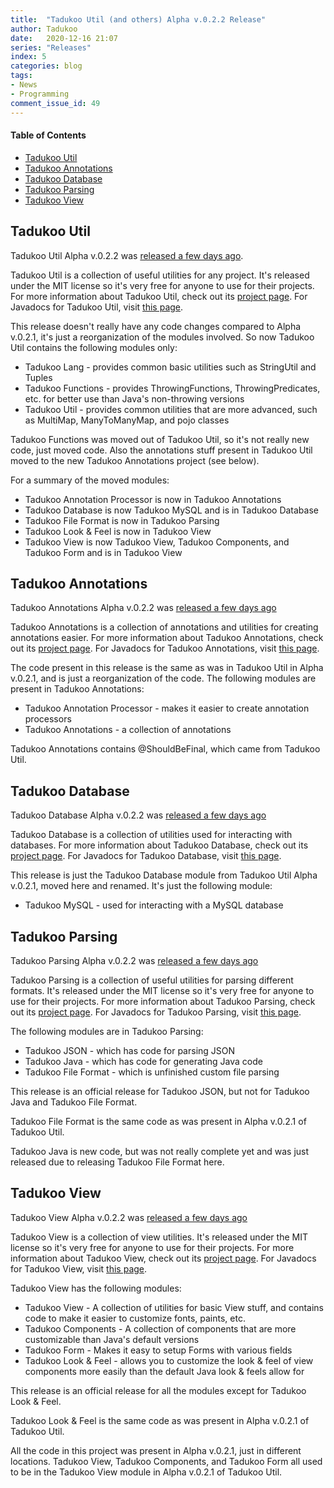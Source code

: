 ```yaml
---
title:  "Tadukoo Util (and others) Alpha v.0.2.2 Release"
author: Tadukoo
date:   2020-12-16 21:07
series: "Releases"
index: 5
categories: blog
tags: 
- News
- Programming
comment_issue_id: 49
---
```


#### Table of Contents
* [Tadukoo Util](#tadukoo-util)
* [Tadukoo Annotations](#tadukoo-annotations)
* [Tadukoo Database](#tadukoo-database)
* [Tadukoo Parsing](#tadukoo-parsing)
* [Tadukoo View](#tadukoo-view)

## Tadukoo Util
Tadukoo Util Alpha v.0.2.2 was [released a few days ago](https://github.com/Tadukooverse/TadukooUtil/releases/tag/v.0.2.2-Alpha).

Tadukoo Util is a collection of useful utilities for any project. It's released under the MIT license so it's very free for anyone to use for their projects. For more information about 
Tadukoo Util, check out its [project page](/projects/TadukooUtil.html). For Javadocs for Tadukoo Util, visit [this page](/docs/TadukooUtil/current/index.html).

This release doesn't really have any code changes compared to Alpha v.0.2.1, it's just a reorganization of the modules involved. So now Tadukoo Util contains the following modules only:
- Tadukoo Lang - provides common basic utilities such as StringUtil and Tuples
- Tadukoo Functions - provides ThrowingFunctions, ThrowingPredicates, etc. for better use than Java's non-throwing versions
- Tadukoo Util - provides common utilities that are more advanced, such as MultiMap, ManyToManyMap, and pojo classes

Tadukoo Functions was moved out of Tadukoo Util, so it's not really new code, just moved code. Also the annotations stuff present in Tadukoo Util moved to the new Tadukoo Annotations project (see below).

For a summary of the moved modules:
- Tadukoo Annotation Processor is now in Tadukoo Annotations
- Tadukoo Database is now Tadukoo MySQL and is in Tadukoo Database
- Tadukoo File Format is now in Tadukoo Parsing
- Tadukoo Look & Feel is now in Tadukoo View
- Tadukoo View is now Tadukoo View, Tadukoo Components, and Tadukoo Form and is in Tadukoo View

## Tadukoo Annotations
Tadukoo Annotations Alpha v.0.2.2 was [released a few days ago](https://github.com/Tadukooverse/TadukooAnnotations/releases/tag/v.0.2.2-Alpha)

Tadukoo Annotations is a collection of annotations and utilities for creating annotations easier. For more information about Tadukoo Annotations, check out its [project page](/projects/TadukooAnnotations.html). 
For Javadocs for Tadukoo Annotations, visit [this page](/docs/TadukooAnnotations/current/index.html).

The code present in this release is the same as was in Tadukoo Util in Alpha v.0.2.1, and is just a reorganization of the code. The following modules are present in Tadukoo Annotations:
- Tadukoo Annotation Processor - makes it easier to create annotation processors
- Tadukoo Annotations - a collection of annotations

Tadukoo Annotations contains @ShouldBeFinal, which came from Tadukoo Util.

## Tadukoo Database
Tadukoo Database Alpha v.0.2.2 was [released a few days ago](https://github.com/Tadukooverse/TadukooDatabase/releases/tag/v.0.2.2-Alpha)

Tadukoo Database is a collection of utilities used for interacting with databases. For more information about Tadukoo Database, check out its [project page](/projects/TadukooDatabase.html). For 
Javadocs for Tadukoo Database, visit [this page](/docs/TadukooDatabase/current/index.html).

This release is just the Tadukoo Database module from Tadukoo Util Alpha v.0.2.1, moved here and renamed. It's just the following module:
- Tadukoo MySQL - used for interacting with a MySQL database

## Tadukoo Parsing
Tadukoo Parsing Alpha v.0.2.2 was [released a few days ago](https://github.com/Tadukooverse/TadukooParsing/releases/tag/v.0.2.2-Alpha)

Tadukoo Parsing is a collection of useful utilities for parsing different formats. It's released under the MIT license so it's very free for anyone to use for their projects. For more information about 
Tadukoo Parsing, check out its [project page](/projects/TadukooParsing.html). For Javadocs for Tadukoo Parsing, visit [this page](/docs/TadukooParsing/current/index.html).

The following modules are in Tadukoo Parsing:
- Tadukoo JSON - which has code for parsing JSON
- Tadukoo Java - which has code for generating Java code
- Tadukoo File Format - which is unfinished custom file parsing

This release is an official release for Tadukoo JSON, but not for Tadukoo Java and Tadukoo File Format.

Tadukoo File Format is the same code as was present in Alpha v.0.2.1 of Tadukoo Util.

Tadukoo Java is new code, but was not really complete yet and was just released due to releasing Tadukoo File Format here.

## Tadukoo View
Tadukoo View Alpha v.0.2.2 was [released a few days ago](https://github.com/Tadukooverse/TadukooView/releases/tag/v.0.2.2-Alpha)

Tadukoo View is a collection of view utilities. It's released under the MIT license so it's very free for anyone to use for their projects. For more information about 
Tadukoo View, check out its [project page](/projects/TadukooView.html). For Javadocs for Tadukoo View, visit [this page](/docs/TadukooView/current/index.html).

Tadukoo View has the following modules:
- Tadukoo View - A collection of utilities for basic View stuff, and contains code to make it easier to customize fonts, paints, etc.
- Tadukoo Components - A collection of components that are more customizable than Java's default versions
- Tadukoo Form - Makes it easy to setup Forms with various fields
- Tadukoo Look & Feel - allows you to customize the look & feel of view components more easily than the default Java look & feels allow for

This release is an official release for all the modules except for Tadukoo Look & Feel.

Tadukoo Look & Feel is the same code as was present in Alpha v.0.2.1 of Tadukoo Util.

All the code in this project was present in Alpha v.0.2.1, just in different locations. Tadukoo View, Tadukoo Components, and Tadukoo Form all used to be in the Tadukoo View module in 
Alpha v.0.2.1 of Tadukoo Util.
